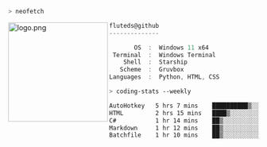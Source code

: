 ```zsh
> neofetch
```

<!--img align="left" src="https://github.com/fluteds.png" alt="logo.png" width="200"/>-->
<img align="left" src="https://external-content.duckduckgo.com/iu/?u=https%3A%2F%2F78.media.tumblr.com%2F975fca5f82161b190efdcaa05ffbd4ec%2Ftumblr_p6q6m9TJF01x3p3jmo1_500.png&f=1&nofb=1" alt="logo.png" width="200"/>

```csharp
fluteds@github
--------------

       OS  :  Windows 11 x64
 Terminal  :  Windows Terminal
    Shell  :  Starship
   Scheme  :  Gruvbox
Languages  :  Python, HTML, CSS
```

```zsh
> coding-stats --weekly
```

<!--START_SECTION:waka-->

```txt
AutoHotkey   5 hrs 7 mins    ██████████▒░░░░░░░░░░░░░░   40.83 %
HTML         2 hrs 15 mins   ████▒░░░░░░░░░░░░░░░░░░░░   17.98 %
C#           1 hr 14 mins    ██▒░░░░░░░░░░░░░░░░░░░░░░   09.84 %
Markdown     1 hr 12 mins    ██▒░░░░░░░░░░░░░░░░░░░░░░   09.64 %
Batchfile    1 hr 10 mins    ██▒░░░░░░░░░░░░░░░░░░░░░░   09.33 %
```

<!--END_SECTION:waka-->
